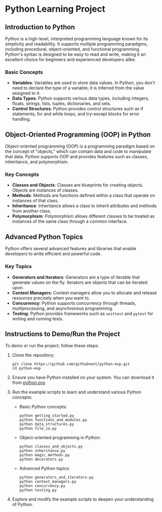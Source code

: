 # Python Learning Project

## Introduction to Python

Python is a high-level, interpreted programming language known for its simplicity and readability. It supports multiple programming paradigms, including procedural, object-oriented, and functional programming. Python's syntax is designed to be easy to read and write, making it an excellent choice for beginners and experienced developers alike.

### Basic Concepts

- **Variables**: Variables are used to store data values. In Python, you don't need to declare the type of a variable; it is inferred from the value assigned to it.
- **Data Types**: Python supports various data types, including integers, floats, strings, lists, tuples, dictionaries, and sets.
- **Control Structures**: Python provides control structures such as if statements, for and while loops, and try-except blocks for error handling.

## Object-Oriented Programming (OOP) in Python

Object-oriented programming (OOP) is a programming paradigm based on the concept of "objects," which can contain data and code to manipulate that data. Python supports OOP and provides features such as classes, inheritance, and polymorphism.

### Key Concepts

- **Classes and Objects**: Classes are blueprints for creating objects. Objects are instances of classes.
- **Methods**: Methods are functions defined within a class that operate on instances of that class.
- **Inheritance**: Inheritance allows a class to inherit attributes and methods from another class.
- **Polymorphism**: Polymorphism allows different classes to be treated as instances of the same class through a common interface.

## Advanced Python Topics

Python offers several advanced features and libraries that enable developers to write efficient and powerful code.

### Key Topics

- **Generators and Iterators**: Generators are a type of iterable that generate values on the fly. Iterators are objects that can be iterated upon.
- **Context Managers**: Context managers allow you to allocate and release resources precisely when you want to.
- **Concurrency**: Python supports concurrency through threads, multiprocessing, and asynchronous programming.
- **Testing**: Python provides frameworks such as `unittest` and `pytest` for writing and running tests.

## Instructions to Demo/Run the Project

To demo or run the project, follow these steps:

1. Clone the repository:
   ```
   git clone https://github.com/githubnext/python-exp.git
   cd python-exp
   ```

2. Ensure you have Python installed on your system. You can download it from [python.org](https://www.python.org/).

3. Run the example scripts to learn and understand various Python concepts:

   - Basic Python concepts:
     ```
     python getting_started.py
     python functions_and_modules.py
     python data_structures.py
     python file_io.py
     ```

   - Object-oriented programming in Python:
     ```
     python classes_and_objects.py
     python inheritance.py
     python magic_methods.py
     python decorators.py
     ```

   - Advanced Python topics:
     ```
     python generators_and_iterators.py
     python context_managers.py
     python concurrency.py
     python testing.py
     ```

4. Explore and modify the example scripts to deepen your understanding of Python.
